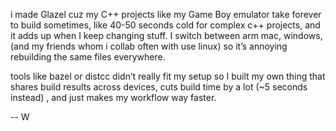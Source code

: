 i made Glazel cuz my C++ projects like my Game Boy emulator take forever to build sometimes, like 40-50 seconds cold for complex c++ projects, and it adds up when I keep changing stuff. I switch between arm mac, windows, (and my friends whom i collab often with use linux) so it’s annoying rebuilding the same files everywhere. 

tools like bazel or distcc didn’t really fit my setup so I built my own thing that shares build results across devices, cuts build time by a lot (~5 seconds instead) , and just makes my workflow way faster.

-- W
